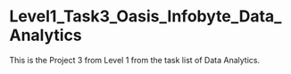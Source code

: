 # Level1_Task3_Oasis_Infobyte_Data_Analytics

This is the Project 3 from Level 1 from the task list of Data Analytics.
